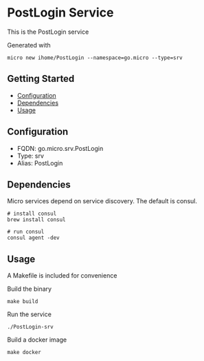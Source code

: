 # PostLogin Service

This is the PostLogin service

Generated with

```
micro new ihome/PostLogin --namespace=go.micro --type=srv
```

## Getting Started

- [Configuration](#configuration)
- [Dependencies](#dependencies)
- [Usage](#usage)

## Configuration

- FQDN: go.micro.srv.PostLogin
- Type: srv
- Alias: PostLogin

## Dependencies

Micro services depend on service discovery. The default is consul.

```
# install consul
brew install consul

# run consul
consul agent -dev
```

## Usage

A Makefile is included for convenience

Build the binary

```
make build
```

Run the service
```
./PostLogin-srv
```

Build a docker image
```
make docker
```